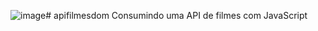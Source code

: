 ![image](https://github.com/ViniciusG03/apifilmesdom/assets/142799171/a1b8d2b3-4bd9-4a35-98c4-7901e4901054)# apifilmesdom
Consumindo uma API de filmes com JavaScript 
